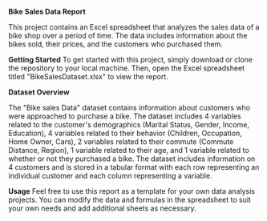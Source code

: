 **Bike Sales Data Report**

This project contains an Excel spreadsheet that analyzes the sales data of a bike shop over a period of time. 
The data includes information about the bikes sold, their prices, and the customers who purchased them.

**Getting Started**
To get started with this project, simply download or clone the repository to your local machine. 
Then, open the Excel spreadsheet titled "BikeSalesDataset.xlsx" to view the report.

**Dataset Overview**

The "Bike sales Data" dataset contains information about customers who were approached to purchase a bike. 
The dataset includes 4 variables related to the customer's demographics (Marital Status, Gender, Income, Education), 
4 variables related to their behavior (Children, Occupation, Home Owner, Cars), 
2 variables related to their commute (Commute Distance, Region), 
1 variable related to their age, and 
1 variable related to whether or not they purchased a bike. 
The dataset includes information on 4 customers and is stored in a tabular format with each row representing an 
individual customer and each column representing a variable.

**Usage**
Feel free to use this report as a template for your own data analysis projects. You can modify the data and formulas in the spreadsheet to suit your own needs and add additional sheets as necessary.

